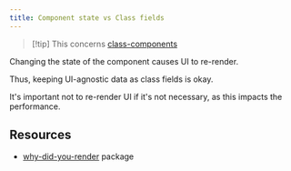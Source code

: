 ```yaml
---
title: Component state vs Class fields
---
```


> [!tip] This concerns [class-components](Knowledge/React/class-components.md)

Changing the state of the component causes UI to re-render.

Thus, keeping UI-agnostic data as class fields is okay.

It's important not to re-render UI if it's not necessary, as this impacts the performance.

## Resources

- [why-did-you-render](https://github.com/welldone-software/why-did-you-render) package
